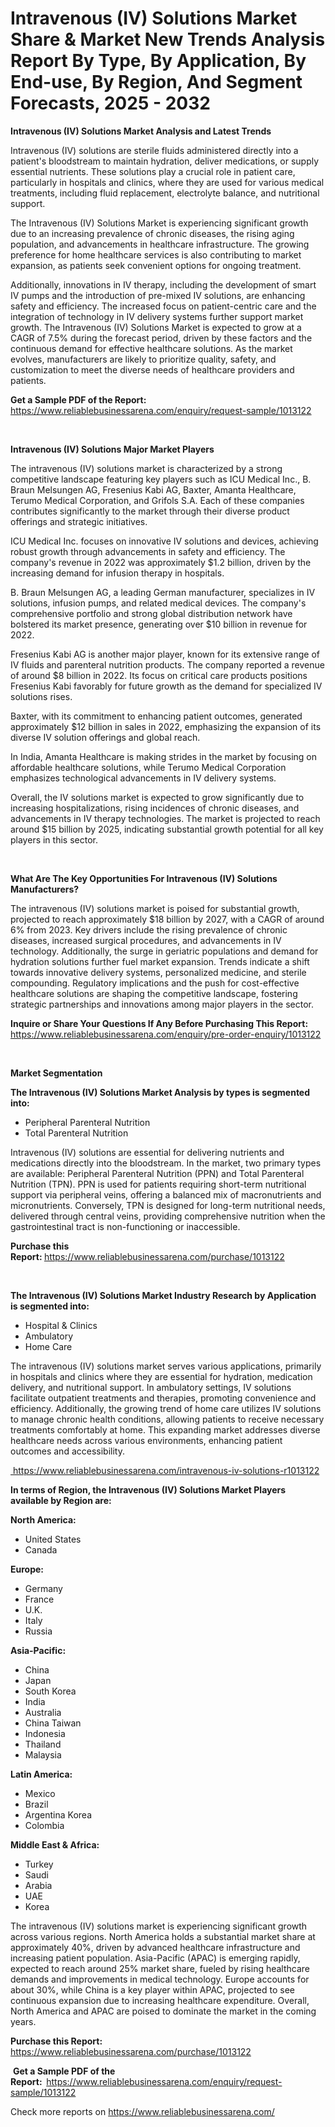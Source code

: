 <p><h1>Intravenous (IV) Solutions Market Share & Market New Trends Analysis Report By Type, By Application, By End-use, By Region, And Segment Forecasts, 2025 - 2032</h1></p><p><strong>Intravenous (IV) Solutions Market Analysis and Latest Trends</strong></p>
<p><p>Intravenous (IV) solutions are sterile fluids administered directly into a patient's bloodstream to maintain hydration, deliver medications, or supply essential nutrients. These solutions play a crucial role in patient care, particularly in hospitals and clinics, where they are used for various medical treatments, including fluid replacement, electrolyte balance, and nutritional support.</p><p>The Intravenous (IV) Solutions Market is experiencing significant growth due to an increasing prevalence of chronic diseases, the rising aging population, and advancements in healthcare infrastructure. The growing preference for home healthcare services is also contributing to market expansion, as patients seek convenient options for ongoing treatment. </p><p>Additionally, innovations in IV therapy, including the development of smart IV pumps and the introduction of pre-mixed IV solutions, are enhancing safety and efficiency. The increased focus on patient-centric care and the integration of technology in IV delivery systems further support market growth. The Intravenous (IV) Solutions Market is expected to grow at a CAGR of 7.5% during the forecast period, driven by these factors and the continuous demand for effective healthcare solutions. As the market evolves, manufacturers are likely to prioritize quality, safety, and customization to meet the diverse needs of healthcare providers and patients.</p></p>
<p><strong>Get a Sample PDF of the Report:&nbsp;</strong> <a href="https://www.reliablebusinessarena.com/enquiry/request-sample/1013122?utm_campaign=2146&utm_medium=2&utm_source=Github&utm_content=ia&utm_term=03032025&utm_id=intravenous-iv-solutions">https://www.reliablebusinessarena.com/enquiry/request-sample/1013122</a></p>
<p>&nbsp;</p>
<p><strong>Intravenous (IV) Solutions Major Market Players</strong></p>
<p><p>The intravenous (IV) solutions market is characterized by a strong competitive landscape featuring key players such as ICU Medical Inc., B. Braun Melsungen AG, Fresenius Kabi AG, Baxter, Amanta Healthcare, Terumo Medical Corporation, and Grifols S.A. Each of these companies contributes significantly to the market through their diverse product offerings and strategic initiatives.</p><p>ICU Medical Inc. focuses on innovative IV solutions and devices, achieving robust growth through advancements in safety and efficiency. The company's revenue in 2022 was approximately $1.2 billion, driven by the increasing demand for infusion therapy in hospitals.</p><p>B. Braun Melsungen AG, a leading German manufacturer, specializes in IV solutions, infusion pumps, and related medical devices. The company's comprehensive portfolio and strong global distribution network have bolstered its market presence, generating over $10 billion in revenue for 2022.</p><p>Fresenius Kabi AG is another major player, known for its extensive range of IV fluids and parenteral nutrition products. The company reported a revenue of around $8 billion in 2022. Its focus on critical care products positions Fresenius Kabi favorably for future growth as the demand for specialized IV solutions rises.</p><p>Baxter, with its commitment to enhancing patient outcomes, generated approximately $12 billion in sales in 2022, emphasizing the expansion of its diverse IV solution offerings and global reach. </p><p>In India, Amanta Healthcare is making strides in the market by focusing on affordable healthcare solutions, while Terumo Medical Corporation emphasizes technological advancements in IV delivery systems.</p><p>Overall, the IV solutions market is expected to grow significantly due to increasing hospitalizations, rising incidences of chronic diseases, and advancements in IV therapy technologies. The market is projected to reach around $15 billion by 2025, indicating substantial growth potential for all key players in this sector.</p></p>
<p>&nbsp;</p>
<p><strong>What Are The Key Opportunities For Intravenous (IV) Solutions Manufacturers?</strong></p>
<p><p>The intravenous (IV) solutions market is poised for substantial growth, projected to reach approximately $18 billion by 2027, with a CAGR of around 6% from 2023. Key drivers include the rising prevalence of chronic diseases, increased surgical procedures, and advancements in IV technology. Additionally, the surge in geriatric populations and demand for hydration solutions further fuel market expansion. Trends indicate a shift towards innovative delivery systems, personalized medicine, and sterile compounding. Regulatory implications and the push for cost-effective healthcare solutions are shaping the competitive landscape, fostering strategic partnerships and innovations among major players in the sector.</p></p>
<p><strong>Inquire or Share Your Questions If Any Before Purchasing This Report:</strong> <a href="https://www.reliablebusinessarena.com/enquiry/pre-order-enquiry/1013122?utm_campaign=2146&utm_medium=2&utm_source=Github&utm_content=ia&utm_term=03032025&utm_id=intravenous-iv-solutions">https://www.reliablebusinessarena.com/enquiry/pre-order-enquiry/1013122</a></p>
<p>&nbsp;</p>
<p><strong>Market Segmentation</strong></p>
<p><strong>The Intravenous (IV) Solutions Market Analysis by types is segmented into:</strong></p>
<p><ul><li>Peripheral Parenteral Nutrition</li><li>Total Parenteral Nutrition</li></ul></p>
<p><p>Intravenous (IV) solutions are essential for delivering nutrients and medications directly into the bloodstream. In the market, two primary types are available: Peripheral Parenteral Nutrition (PPN) and Total Parenteral Nutrition (TPN). PPN is used for patients requiring short-term nutritional support via peripheral veins, offering a balanced mix of macronutrients and micronutrients. Conversely, TPN is designed for long-term nutritional needs, delivered through central veins, providing comprehensive nutrition when the gastrointestinal tract is non-functioning or inaccessible.</p></p>
<p><strong>Purchase this Report:&nbsp;</strong><a href="https://www.reliablebusinessarena.com/purchase/1013122?utm_campaign=2146&utm_medium=2&utm_source=Github&utm_content=ia&utm_term=03032025&utm_id=intravenous-iv-solutions">https://www.reliablebusinessarena.com/purchase/1013122</a></p>
<p>&nbsp;</p>
<p><strong>The Intravenous (IV) Solutions Market Industry Research by Application is segmented into:</strong></p>
<p><ul><li>Hospital & Clinics</li><li>Ambulatory</li><li>Home Care</li></ul></p>
<p><p>The intravenous (IV) solutions market serves various applications, primarily in hospitals and clinics where they are essential for hydration, medication delivery, and nutritional support. In ambulatory settings, IV solutions facilitate outpatient treatments and therapies, promoting convenience and efficiency. Additionally, the growing trend of home care utilizes IV solutions to manage chronic health conditions, allowing patients to receive necessary treatments comfortably at home. This expanding market addresses diverse healthcare needs across various environments, enhancing patient outcomes and accessibility.</p></p>
<p><a href="https://www.reliablebusinessarena.com/intravenous-iv-solutions-r1013122?utm_campaign=2146&utm_medium=2&utm_source=Github&utm_content=ia&utm_term=03032025&utm_id=intravenous-iv-solutions">&nbsp;https://www.reliablebusinessarena.com/intravenous-iv-solutions-r1013122</a></p>
<p><strong>In terms of Region, the Intravenous (IV) Solutions Market Players available by Region are:</strong></p>
<p>
    <p> <strong> North America: </strong>
        <ul>
            <li>United States</li>
            <li>Canada</li>
        </ul>
        </p> 
    <p> <strong> Europe: </strong>
        <ul>
            <li>Germany</li>
            <li>France</li>
            <li>U.K.</li>
            <li>Italy</li>
            <li>Russia</li>
        </ul>
        </p> 
    <p> <strong> Asia-Pacific: </strong>
        <ul>
            <li>China</li>
            <li>Japan</li>
            <li>South Korea</li>
            <li>India</li>
            <li>Australia</li>
            <li>China Taiwan</li>
            <li>Indonesia</li>
            <li>Thailand</li>
            <li>Malaysia</li>
        </ul>
        </p> 
    <p> <strong> Latin America: </strong>
        <ul>
            <li>Mexico</li>
            <li>Brazil</li>
            <li>Argentina Korea</li>
            <li>Colombia</li>
        </ul>
        </p> 
    <p> <strong> Middle East & Africa: </strong>
        <ul>
            <li>Turkey</li>
            <li>Saudi</li>
            <li>Arabia</li>
            <li>UAE</li>
            <li>Korea</li>
        </ul>
    </p>
    </p>
<p><p>The intravenous (IV) solutions market is experiencing significant growth across various regions. North America holds a substantial market share at approximately 40%, driven by advanced healthcare infrastructure and increasing patient population. Asia-Pacific (APAC) is emerging rapidly, expected to reach around 25% market share, fueled by rising healthcare demands and improvements in medical technology. Europe accounts for about 30%, while China is a key player within APAC, projected to see continuous expansion due to increasing healthcare expenditure. Overall, North America and APAC are poised to dominate the market in the coming years.</p></p>
<p><strong>Purchase this Report: </strong><a href="https://www.reliablebusinessarena.com/purchase/1013122?utm_campaign=2146&utm_medium=2&utm_source=Github&utm_content=ia&utm_term=03032025&utm_id=intravenous-iv-solutions">https://www.reliablebusinessarena.com/purchase/1013122</a></p>
<p>&nbsp;<strong>Get a Sample PDF of the Report:&nbsp;&nbsp;</strong><a href="https://www.reliablebusinessarena.com/enquiry/request-sample/1013122?utm_campaign=2146&utm_medium=2&utm_source=Github&utm_content=ia&utm_term=03032025&utm_id=intravenous-iv-solutions">https://www.reliablebusinessarena.com/enquiry/request-sample/1013122</a></p>
<p><strong></strong></p>
<p>Check more reports on <a href="https://www.reliablebusinessarena.com/?utm_campaign=2146&utm_medium=2&utm_source=Github&utm_content=ia&utm_term=03032025&utm_id=intravenous-iv-solutions">https://www.reliablebusinessarena.com/</a></p>